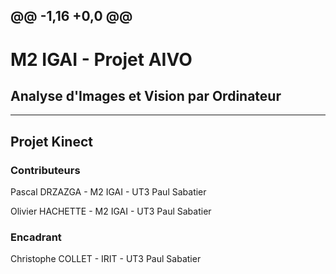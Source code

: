 @@ -1,16 +0,0 @@
---
# M2 IGAI - Projet AIVO
## Analyse d'Images et Vision par Ordinateur
---

## Projet Kinect

### Contributeurs
Pascal DRZAZGA - M2 IGAI - UT3 Paul Sabatier

Olivier HACHETTE - M2 IGAI - UT3 Paul Sabatier

### Encadrant
Christophe COLLET - IRIT - UT3 Paul Sabatier
